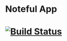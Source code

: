 # Noteful App
[![Build Status](https://travis-ci.org/thinkful-ei25/arun-noteful-v4.svg?branch=master)](https://travis-ci.org/thinkful-ei25/arun-noteful-v4)
============================
